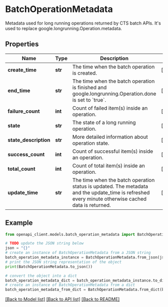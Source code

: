 # BatchOperationMetadata

Metadata used for long running operations returned by CTS batch APIs. It's used to replace google.longrunning.Operation.metadata.

## Properties

Name | Type | Description | Notes
------------ | ------------- | ------------- | -------------
**create_time** | **str** | The time when the batch operation is created. | [optional] 
**end_time** | **str** | The time when the batch operation is finished and google.longrunning.Operation.done is set to &#x60;true&#x60;. | [optional] 
**failure_count** | **int** | Count of failed item(s) inside an operation. | [optional] 
**state** | **str** | The state of a long running operation. | [optional] 
**state_description** | **str** | More detailed information about operation state. | [optional] 
**success_count** | **int** | Count of successful item(s) inside an operation. | [optional] 
**total_count** | **int** | Count of total item(s) inside an operation. | [optional] 
**update_time** | **str** | The time when the batch operation status is updated. The metadata and the update_time is refreshed every minute otherwise cached data is returned. | [optional] 

## Example

```python
from openapi_client.models.batch_operation_metadata import BatchOperationMetadata

# TODO update the JSON string below
json = "{}"
# create an instance of BatchOperationMetadata from a JSON string
batch_operation_metadata_instance = BatchOperationMetadata.from_json(json)
# print the JSON string representation of the object
print(BatchOperationMetadata.to_json())

# convert the object into a dict
batch_operation_metadata_dict = batch_operation_metadata_instance.to_dict()
# create an instance of BatchOperationMetadata from a dict
batch_operation_metadata_from_dict = BatchOperationMetadata.from_dict(batch_operation_metadata_dict)
```
[[Back to Model list]](../README.md#documentation-for-models) [[Back to API list]](../README.md#documentation-for-api-endpoints) [[Back to README]](../README.md)


